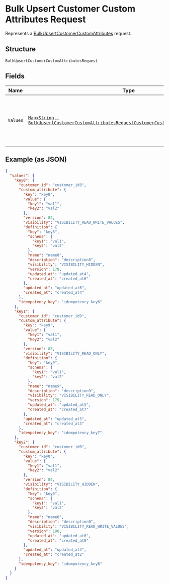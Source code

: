 
# Bulk Upsert Customer Custom Attributes Request

Represents a [BulkUpsertCustomerCustomAttributes](../../doc/api/customer-custom-attributes.md#bulk-upsert-customer-custom-attributes) request.

## Structure

`BulkUpsertCustomerCustomAttributesRequest`

## Fields

| Name | Type | Tags | Description | Getter |
|  --- | --- | --- | --- | --- |
| `Values` | [`Map<String, BulkUpsertCustomerCustomAttributesRequestCustomerCustomAttributeUpsertRequest>`](../../doc/models/bulk-upsert-customer-custom-attributes-request-customer-custom-attribute-upsert-request.md) | Required | A map containing 1 to 25 individual upsert requests. For each request, provide an<br>arbitrary ID that is unique for this `BulkUpsertCustomerCustomAttributes` request and the<br>information needed to create or update a custom attribute. | Map<String, BulkUpsertCustomerCustomAttributesRequestCustomerCustomAttributeUpsertRequest> getValues() |

## Example (as JSON)

```json
{
  "values": {
    "key0": {
      "customer_id": "customer_id8",
      "custom_attribute": {
        "key": "key8",
        "value": {
          "key1": "val1",
          "key2": "val2"
        },
        "version": 82,
        "visibility": "VISIBILITY_READ_WRITE_VALUES",
        "definition": {
          "key": "key8",
          "schema": {
            "key1": "val1",
            "key2": "val2"
          },
          "name": "name8",
          "description": "description8",
          "visibility": "VISIBILITY_HIDDEN",
          "version": 178,
          "updated_at": "updated_at4",
          "created_at": "created_at6"
        },
        "updated_at": "updated_at6",
        "created_at": "created_at4"
      },
      "idempotency_key": "idempotency_key6"
    },
    "key1": {
      "customer_id": "customer_id9",
      "custom_attribute": {
        "key": "key9",
        "value": {
          "key1": "val1",
          "key2": "val2"
        },
        "version": 83,
        "visibility": "VISIBILITY_READ_ONLY",
        "definition": {
          "key": "key9",
          "schema": {
            "key1": "val1",
            "key2": "val2"
          },
          "name": "name9",
          "description": "description9",
          "visibility": "VISIBILITY_READ_ONLY",
          "version": 179,
          "updated_at": "updated_at5",
          "created_at": "created_at7"
        },
        "updated_at": "updated_at5",
        "created_at": "created_at3"
      },
      "idempotency_key": "idempotency_key7"
    },
    "key2": {
      "customer_id": "customer_id0",
      "custom_attribute": {
        "key": "key0",
        "value": {
          "key1": "val1",
          "key2": "val2"
        },
        "version": 84,
        "visibility": "VISIBILITY_HIDDEN",
        "definition": {
          "key": "key0",
          "schema": {
            "key1": "val1",
            "key2": "val2"
          },
          "name": "name0",
          "description": "description0",
          "visibility": "VISIBILITY_READ_WRITE_VALUES",
          "version": 180,
          "updated_at": "updated_at6",
          "created_at": "created_at8"
        },
        "updated_at": "updated_at4",
        "created_at": "created_at2"
      },
      "idempotency_key": "idempotency_key8"
    }
  }
}
```

